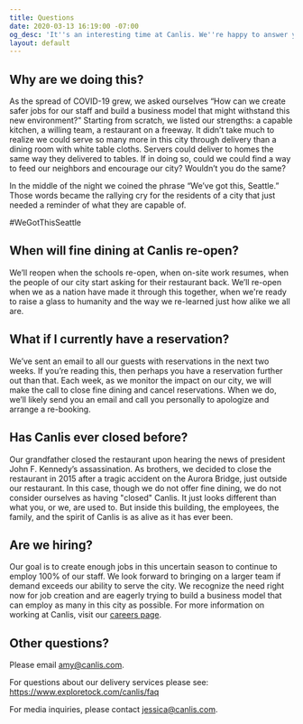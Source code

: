 ```yaml
---
title: Questions
date: 2020-03-13 16:19:00 -07:00
og_desc: 'It''s an interesting time at Canlis. We''re happy to answer your questions. '
layout: default
---
```


<h2 class="Display2 mb4">Why are we doing this? </h2>

As the spread of COVID-19 grew, we asked ourselves “How can we create safer jobs for our staff and build a business model that might withstand this new environment?” Starting from scratch, we listed our strengths: a capable kitchen, a willing team, a restaurant on a freeway. It didn’t take much to realize we could serve so many more in this city through delivery than a dining room with white table cloths. Servers could deliver to homes the same way they delivered to tables. If in doing so, could we could find a way to feed our neighbors and encourage our city? Wouldn’t you do the same?

In the middle of the night we coined the phrase “We’ve got this, Seattle.” Those words became the rallying cry for the residents of a city that just needed a reminder of what they are capable of.

#WeGotThisSeattle

<h2 class="Display2 mb4">When will fine dining at Canlis re-open?</h2>

We’ll reopen when the schools re-open, when on-site work resumes, when the people of our city start asking for their restaurant back. We’ll re-open when we as a nation have made it through this together, when we're ready to raise a glass to humanity and the way we re-learned just how alike we all are.

<h2 class="Display2 mb4">What if I currently have a reservation?</h2>

We’ve sent an email to all our guests with reservations in the next two weeks. If you’re reading this, then perhaps you have a reservation further out than that. Each week, as we monitor the impact on our city, we will make the call to close fine dining and cancel reservations. When we do, we’ll likely send you an email and call you personally to apologize and arrange a re-booking.

<h2 class="Display2 mb4">Has Canlis ever closed before? </h2>

Our grandfather closed the restaurant upon hearing the news of president John F. Kennedy’s assassination. As brothers, we decided to close the restaurant in 2015 after a tragic accident on the Aurora Bridge, just outside our restaurant. In this case, though we do not offer fine dining, we do not consider ourselves as having "closed" Canlis. It just looks different than what you, or we, are used to. But inside this building, the employees, the family, and the spirit of Canlis is as alive as it has ever been.

<h2 class="Display2 mb4">Are we hiring?</h2>

Our goal is to create enough jobs in this uncertain season to continue to employ 100% of our staff. We look forward to bringing on a larger team if demand exceeds our ability to serve the city. We recognize the need right now for job creation and are eagerly trying to build a business model that can employ as many in this city as possible. For more information on working at Canlis, visit our [careers page](/careers).

<h2 class="Display2 mb4">Other questions?</h2>

Please email [amy@canlis.com](amy@canlis.com).

For questions about our delivery services please see: [https://www.exploretock.com/canlis/faq ](https://www.exploretock.com/canlis/faq)

For media inquiries, please contact [jessica@canlis.com](mailto:jessica@canlis.com).

